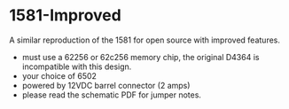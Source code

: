 # 1581-Improved
A similar reproduction of the 1581 for open source with improved features.

- must use a 62256 or 62c256 memory chip, the original D4364 is incompatible with this design.
- your choice of 6502
- powered by 12VDC barrel connector (2 amps)
- please read the schematic PDF for jumper notes.
